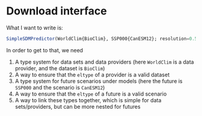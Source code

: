 # Download interface

What I want to write is:

~~~julia
SimpleSDMPredictor(WorldClim{BioClim}, SSP000{CanESM12}; resolution=0.5, year=Year(2050))
~~~

In order to get to that, we need

1. A type system for data sets and data providers (here `WorldClim` is a data provider, and the dataset is `BioClim`)
2. A way to ensure that the `eltype` of a provider is a valid dataset
3. A type system for future scenarios under models (here the future is `SSP000` and the scenario is `CanESM12`)
4. A way to ensure that the `eltype` of a future is a valid scenario
5. A way to link these types together, which is simple for data sets/providers, but can be more nested for futures
